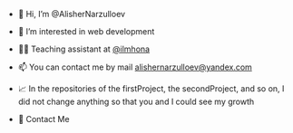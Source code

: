 - 👋 Hi, I’m @AlisherNarzulloev
- 👀 I’m interested in web development
- 👨‍💻 Teaching assistant at <a href="https://www.linkedin.com/company/ilmhona/mycompany/">@ilmhona</a>
- 📫 You can contact me by mail alishernarzulloev@yandex.com
- 📈 In the repositories of the firstProject, the secondProject, and so on, I did not change anything so that you and I could see my growth



- 🙋 Contact Me


<!---
AlisherNarzulloev/AlisherNarzulloev is a ✨ special ✨ repository because its `README.md` (this file) appears on your GitHub profile.
You can click the Preview link to take a look at your changes.
--->
